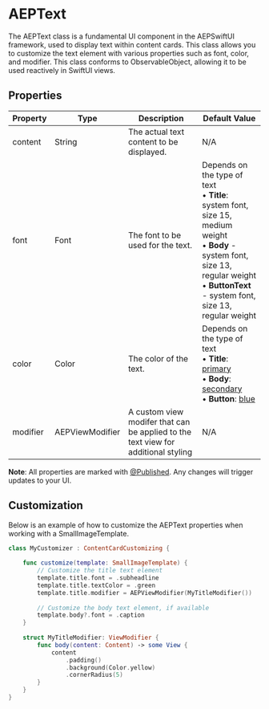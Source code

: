 # AEPText
The AEPText class is a fundamental UI component in the AEPSwiftUI framework, used to display text within content cards. This class allows you to customize the text element with various properties such as font, color, and modifier. This class conforms to ObservableObject, allowing it to be used reactively in SwiftUI views.

## Properties

| Property | Type | Description | Default Value |
| --- | --- | --- | --- |
| content | String | The actual text content to be displayed. | N/A |
| font | Font | The font to be used for the text. |  Depends on the type of text <br> &bull; **Title**:  system font, size 15, medium weight <br> &bull;  **Body** - system font, size 13, regular weight <br> &bull; **ButtonText**  - system font, size 13, regular weight |
| color | Color | The color of the text. | Depends on the type of text <br> &bull; **Title**: [primary](https://developer.apple.com/documentation/swiftui/color/primary) <br> &bull; **Body**: [secondary](https://developer.apple.com/documentation/swiftui/color/primary) <br> &bull; **Button**: [blue](https://developer.apple.com/documentation/swiftui/color/blue) |
| modifier | AEPViewModifier | A custom view modifer that can be applied to the text view for additional styling | N/A  |

**Note**: All properties are marked with [@Published](https://developer.apple.com/documentation/combine/published). Any changes will trigger updates to your UI.


## Customization
Below is an example of how to customize the AEPText properties when working with a SmallImageTemplate.

```swift
class MyCustomizer : ContentCardCustomizing {
    
    func customize(template: SmallImageTemplate) {        
        // Customize the title text element
        template.title.font = .subheadline
        template.title.textColor = .green        
        template.title.modifier = AEPViewModifier(MyTitleModifier())
        
        // Customize the body text element, if available
        template.body?.font = .caption        
    }
    
    struct MyTitleModifier: ViewModifier {
        func body(content: Content) -> some View {
            content
                .padding()
                .background(Color.yellow)
                .cornerRadius(5)
        }
    }
}
```